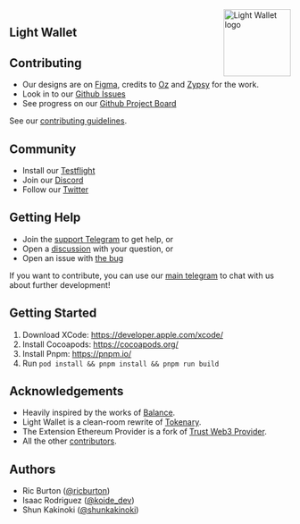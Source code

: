 <img src="assets/logo.png" alt="Light Wallet logo" align="right" width="120" />

## Light Wallet

## Contributing

- Our designs are on [Figma](https://www.figma.com/file/Qqd4WKaub5BHLUHi0eqvD7), credits to [Oz](https://twitter.com/0xOzh) and [Zypsy](https://zypsy.com) for the work.
- Look in to our [Github Issues](https://github.com/LightDotSo/Wallet/issues)
- See progress on our [Github Project Board](https://github.com/orgs/LightDotSo/projects/1/views/1)

See our [contributing guidelines](./CONTRIBUTING.md).

## Community

- Install our [Testflight](https://testflight.apple.com/join/4bbpvn9a)
- Join our [Discord](https://discord.com/invite/Vgfxg2Rcy8)
- Follow our [Twitter](http://twitter.com/Light_Wallet)

## Getting Help

- Join the [support Telegram](https://t.me/Light_Wallet_Support) to get help, or
- Open a [discussion](https://github.com/LightDotSo/Wallet/discussions/new) with your question, or
- Open an issue with [the bug](https://github.com/LightDotSo/Wallet/issues/new)

If you want to contribute, you can use our [main telegram](https://t.me/Light_Wallet_General) to chat with us about further development!

## Getting Started

1. Download XCode: https://developer.apple.com/xcode/
2. Install Cocoapods: https://cocoapods.org/
3. Install Pnpm: https://pnpm.io/
4. Run `pod install && pnpm install && pnpm run build`

## Acknowledgements

- Heavily inspired by the works of [Balance](https://github.com/balance-io).
- Light Wallet is a clean-room rewrite of [Tokenary](https://github.com/zeriontech/Tokenary).
- The Extension Ethereum Provider is a fork of [Trust Web3 Provider](https://github.com/trustwallet/trust-web3-provider).
- All the other [contributors](https://github.com/LightDotSo/Wallet/graphs/contributors).

## Authors

- Ric Burton ([@ricburton](https://twitter.com/ricburton))
- Isaac Rodriguez ([@koide_dev](https://twitter.com/koide_dev))
- Shun Kakinoki ([@shunkakinoki](https://twitter.com/shunkakinoki))
